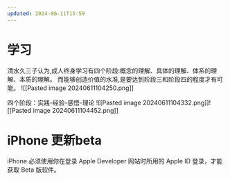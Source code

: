 ```yaml
---
updated: 2024-06-11T15:59
---
```

# 学习
清水久三子认为,成人终身学习有四个阶段:概念的理解、具体的理解、体系的理解、本质的理解。
而能够创造价值的水准,是要达到阶段三和阶段四的程度才有可能。
![[Pasted image 20240611104250.png]]

四个阶段：实践-经验-感悟-理论
![[Pasted image 20240611104332.png]]![[Pasted image 20240611104452.png]]
# iPhone 更新beta
 iPhone 必须使用你在登录 Apple Developer 网站时所用的 Apple ID 登录，才能获取 Beta 版软件。